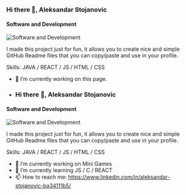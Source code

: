 
### Hi there 👋, Aleksandar Stojanovic
#### Software and Development
![Software and Development](https://arturssmirnovs.github.io/github-profile-readme-generator/images/banner.png)

I made this project just for fun, it allows you to create nice and simple GitHub Readme files that you can copy/paste and use in your profile.

Skills: JAVA / REACT / JS / HTML / CSS

- 🔭 I’m currently working on this page.

- ### Hi there 👋, Aleksandar Stojanovic
#### Software and Development
![Software and Development](https://arturssmirnovs.github.io/github-profile-readme-generator/images/banner.png)

I made this project just for fun, it allows you to create nice and simple GitHub Readme files that you can copy/paste and use in your profile.

Skills: JAVA / REACT / JS / HTML / CSS

- 🔭 I’m currently working on Mini Games 
- 🌱 I’m currently learning JS / C / REACT 
- 📫 How to reach me: https://www.linkedin.com/in/aleksandar-stojanovic-ba34111b5/ 









